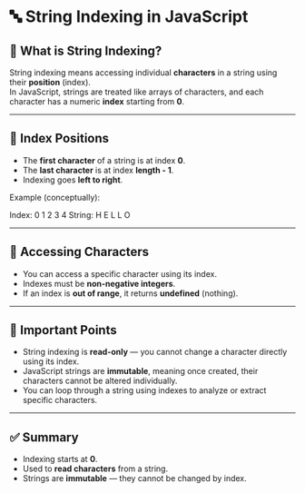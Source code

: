 # 🔤 String Indexing in JavaScript

## 📌 What is String Indexing?

String indexing means accessing individual **characters** in a string using their **position** (index).  
In JavaScript, strings are treated like arrays of characters, and each character has a numeric **index** starting from **0**.

---

## 🔢 Index Positions

- The **first character** of a string is at index **0**.
- The **last character** is at index **length - 1**.
- Indexing goes **left to right**.

Example (conceptually):

Index: 0 1 2 3 4
String: H E L L O


---

## 🧭 Accessing Characters

- You can access a specific character using its index.
- Indexes must be **non-negative integers**.
- If an index is **out of range**, it returns **undefined** (nothing).

---

## 📌 Important Points

- String indexing is **read-only** — you cannot change a character directly using its index.
- JavaScript strings are **immutable**, meaning once created, their characters cannot be altered individually.
- You can loop through a string using indexes to analyze or extract specific characters.

---

## ✅ Summary

- Indexing starts at **0**.
- Used to **read characters** from a string.
- Strings are **immutable** — they cannot be changed by index.


